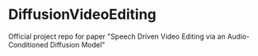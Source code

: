 # DiffusionVideoEditing
Official project repo for paper "Speech Driven Video Editing via an Audio-Conditioned Diffusion Model" 
